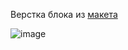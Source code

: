Верстка блока из [макета](https://www.figma.com/file/upKblhpzv7AdxUl7U5YvAh/Smart-Teddy?node-id=1%3A1532&mode=dev)

![image](https://github.com/EvgeniaLeleo/dusty_hw_1-5-0-2/assets/88904845/4f35adce-adf7-464c-af41-e8e94d77de28)
